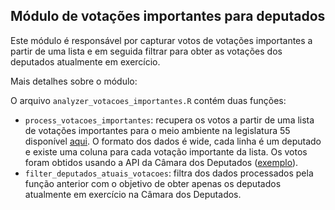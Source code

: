 ## Módulo de votações importantes para deputados

Este módulo é responsável por capturar votos de votações importantes a partir de uma lista e em seguida filtrar para obter as votações dos deputados atualmente em exercício.

Mais detalhes sobre o módulo:

O arquivo `analyzer_votacoes_importantes.R` contém duas funções:

- `process_votacoes_importantes`: recupera os votos a partir de uma lista de votações importantes para o meio ambiente na legislatura 55 disponível [aqui](https://docs.google.com/spreadsheets/d/e/2PACX-1vTI6--KJSsbQEtFSHBC6cWoc_jcvGx9oKgnPHedOIDsPMH43UrnSPSd-qauxIV0HpcFA3s9C2D3ubok/pub?gid=0&single=true&output=csv). O formato dos dados é wide, cada linha é um deputado e existe uma coluna para cada votação importante da lista. Os votos foram obtidos usando a API da Câmara dos Deputados ([exemplo](https://www.camara.leg.br/SitCamaraWS/Proposicoes.asmx/ObterVotacaoProposicao?tipo=MPV&numero=756&ano=2016)).
- `filter_deputados_atuais_votacoes`: filtra dos dados processados pela função anterior com o objetivo de obter apenas os deputados atualmente em exercício na Câmara dos Deputados.

